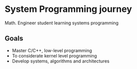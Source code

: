 # System Programming journey 

Math. Engineer student learning systems programming 

## Goals 
- Master C/C++, low-level programming
- To considerate kernel level programming 
- Develop systems, algorithms and architectures
